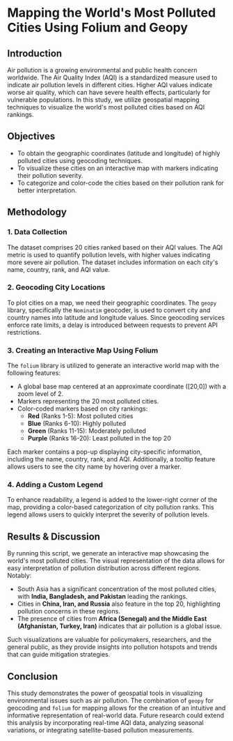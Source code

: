 
# **Mapping the World's Most Polluted Cities Using Folium and Geopy**  

## **Introduction**  
Air pollution is a growing environmental and public health concern worldwide. The Air Quality Index (AQI) is a standardized measure used to indicate air pollution levels in different cities. Higher AQI values indicate worse air quality, which can have severe health effects, particularly for vulnerable populations. In this study, we utilize geospatial mapping techniques to visualize the world's most polluted cities based on AQI rankings.  

## **Objectives**  
- To obtain the geographic coordinates (latitude and longitude) of highly polluted cities using geocoding techniques.  
- To visualize these cities on an interactive map with markers indicating their pollution severity.  
- To categorize and color-code the cities based on their pollution rank for better interpretation.  

## **Methodology**  

### **1. Data Collection**  
The dataset comprises 20 cities ranked based on their AQI values. The AQI metric is used to quantify pollution levels, with higher values indicating more severe air pollution. The dataset includes information on each city's name, country, rank, and AQI value.

### **2. Geocoding City Locations**  
To plot cities on a map, we need their geographic coordinates. The `geopy` library, specifically the `Nominatim` geocoder, is used to convert city and country names into latitude and longitude values. Since geocoding services enforce rate limits, a delay is introduced between requests to prevent API restrictions.  

### **3. Creating an Interactive Map Using Folium**  
The `folium` library is utilized to generate an interactive world map with the following features:  
- A global base map centered at an approximate coordinate ([20,0]) with a zoom level of 2.  
- Markers representing the 20 most polluted cities.  
- Color-coded markers based on city rankings:  
  - **Red** (Ranks 1-5): Most polluted cities  
  - **Blue** (Ranks 6-10): Highly polluted  
  - **Green** (Ranks 11-15): Moderately polluted  
  - **Purple** (Ranks 16-20): Least polluted in the top 20  

Each marker contains a pop-up displaying city-specific information, including the name, country, rank, and AQI. Additionally, a tooltip feature allows users to see the city name by hovering over a marker.

### **4. Adding a Custom Legend**  
To enhance readability, a legend is added to the lower-right corner of the map, providing a color-based categorization of city pollution ranks. This legend allows users to quickly interpret the severity of pollution levels.

## **Results & Discussion**  
By running this script, we generate an interactive map showcasing the world's most polluted cities. The visual representation of the data allows for easy interpretation of pollution distribution across different regions. Notably:  
- South Asia has a significant concentration of the most polluted cities, with **India, Bangladesh, and Pakistan** leading the rankings.  
- Cities in **China, Iran, and Russia** also feature in the top 20, highlighting pollution concerns in these regions.  
- The presence of cities from **Africa (Senegal) and the Middle East (Afghanistan, Turkey, Iran)** indicates that air pollution is a global issue.  

Such visualizations are valuable for policymakers, researchers, and the general public, as they provide insights into pollution hotspots and trends that can guide mitigation strategies.

## **Conclusion**  
This study demonstrates the power of geospatial tools in visualizing environmental issues such as air pollution. The combination of `geopy` for geocoding and `folium` for mapping allows for the creation of an intuitive and informative representation of real-world data. Future research could extend this analysis by incorporating real-time AQI data, analyzing seasonal variations, or integrating satellite-based pollution measurements.

